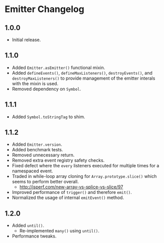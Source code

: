 # Emitter Changelog

## 1.0.0

* Initial release.

## 1.1.0

* Added `Emitter.asEmitter()` functional mixin.
* Added `defineEvents()`, `defineMaxListeners()`, `destroyEvents()`, and `destroyMaxListeners()` to provide management of the emitter interals with the mixin is used.
* Removed dependency on `Symbol`.

## 1.1.1

* Added `Symbol.toStringTag` to shim.

## 1.1.2

* Added `Emitter.version`.
* Added benchmark tests.
* Removed unnecessary return.
* Removed extra event registry safety checks.
* Fixed defect where the `every` listeners executed for multiple times for a namespaced event.
* Traded in while-loop array cloning for `Array.prototype.slice()` which seems to perform better overall.
  * http://jsperf.com/new-array-vs-splice-vs-slice/97
* Improved performance of `trigger()` and therefore `emit()`.
* Normalized the usage of internal `emitEvent()` method.

## 1.2.0

* Added `until()`.
  * Re-implemented `many()` using `until()`.
* Performance tweaks.